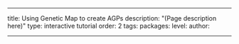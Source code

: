 ---

title: Using Genetic Map to create AGPs
description: "(Page description here)"
type: interactive tutorial
order: 2
tags: 
packages: 
level: 
author: 

---